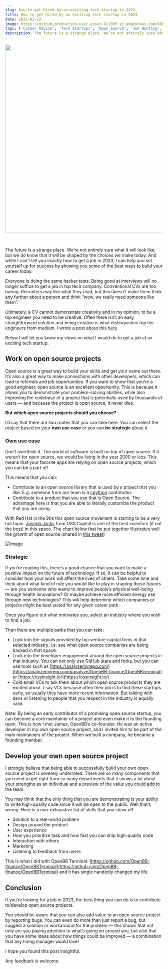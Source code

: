 ```yaml
---
slug: how-to-get-hired-by-an-exciting-tech-startup-in-2023
title: How to get hired by an exciting tech startup in 2023
date: 2023-01-22
image: https://github-production-user-asset-6210df.s3.amazonaws.com/88618738/280554207-496f62f8-bd60-4029-8560-1a4c25a5144a.png
tags: ['Career Advice', 'Tech Startups', 'Open Source', 'Job Hunting', 'Software Engineering']
description: The future is a strange place. We’re not entirely sure what it will look like, but we do know that it will be shaped by the choices we make today. And while I can’t tell you exactly how to get a job in 2023, I can help you set yourself up for success by showing you some of the best ways to build your career today.
---
```


<p align="center">
    <img width="600" src="https://github-production-user-asset-6210df.s3.amazonaws.com/88618738/280554207-496f62f8-bd60-4029-8560-1a4c25a5144a.png"/>
</p>

<br />

The future is a strange place. We’re not entirely sure what it will look like, but we do know that it will be shaped by the choices we make today. And while I can’t tell you exactly how to get a job in 2023, I can help you set yourself up for success by showing you some of the best ways to build your career today.

<!-- truncate -->

<div style={{borderTop: '1px solid #21af90', margin: '1.5em 0'}} />

Everyone is doing the same hacker tests. Being good at interviews will no longer suffice to get a job in top tech company. Conventional CVs are too boring. Recruiters may like what they read, but this doesn’t make them think any further about a person and think “wow, we really need someone like them”.

Ultimately, a CV cannot demonstrate creativity and in my opinion, to be a top engineer you need to be creative. Often there isn’t an easy straightforward solution and being creative is what distinguishes top tier engineers from medium. I wrote a post about this [here](/blog/stop-doing-your-cv-in-word-or-latex).

Below I will let you know my views on what I would do to get a job at an exciting tech startup.

## Work on open source projects

Open source is a great way to build your skills and get your name out there. It’s also a great way to make connections with other developers, which can lead to referrals and job opportunities. If you want to show that you’re a good engineer, open source is an excellent opportunity. This is because it allows you to demonstrate your problem-solving abilities, while also improving the codebase of a project that is potentially used by thousands of users — and because the project is open source, it never dies.

**But which open source projects should you choose?**

I’d say that there are two routes that you can take here. You can select the project based on your **own use case** or you can **be strategic** about it.

### Own use case

Don’t overthink it. The world of software is built on top of open source. If it weren’t for open source, we would be living in the year 2000 or less. This means that your favorite apps are relying on open source projects, which you can be a part of!

This means that you can:

- Contribute to an open source library that is used by a project that you like. E.g. someone from our team is a [cpython](https://github.com/python/cpython) contributor.
- Contribute to a product that you use that is Open Source. The advantage here is that you are able to literally customize the product that you are using.

With Red Hat in the 90s this open source movement is starting to be a very hot topic. [Joseph Jacks](https://twitter.com/JosephJacks_) from OSS Capital is one of the best investors (if not the best) in this space. The chart below that he put together illustrates well the growth of open source (shared in [this tweet](https://twitter.com/JosephJacks_/status/1494840009882361859?s=20))

![image](https://github.com/Meg1211/my-website/assets/88618738/496f62f8-bd60-4029-8560-1a4c25a5144a)

### Strategic

If you’re reading this, there’s a good chance that you want to make a positive impact on the future of technology. If so, it can be helpful to consider how your work will affect the lives of others. Take some time and think about what kind of role you would like to play in shaping those futures — are you someone who wants to improve people’s physical well-being through health innovations? Or maybe achieve more efficient energy use through new technologies? This will help determine which companies or projects might be best suited for any given career path.

Once you figure out what motivates you, select an industry where you wish to find a job.

Then there are multiple paths that you can take:

- Look into the signals provided by top venture capital firms in that selected industry. I.e. see what open source companies are being backed in that space.
- Look into the developer engagement around the open source projects in that industry. You can not only use GitHub stars and forks, but you can use tools such as [https://analyzemyrepo.com](https://analyzemyrepo.com/analyze/OpenBB-finance/OpenBBTerminal) or [https://ossinsight.io/](https://ossinsight.io/)
- Cold email VCs to ask them about which open source products they are excited about. I say VCs because often their job is to find these startups early, so usually they have more recent information. But talking with devs or listening to people that you respect in the industry is equally valid.

Note: By being an early contributor of a promising open source startup, you can become a core maintainer of a project and even make it to the founding team. This is how I met James, OpenBB’s co-founder. He was an active developer in my own open source project, and I invited him to be part of the main maintainers of the project. When we built a company, he became a founding member.

## Develop your own open source project

I strongly believe that being able to successfully build your own open source project is severely underrated. There are so many components that you need to get right from so many departments that it shows a lot about your strengths as an individual and a preview of the value you could add to the team.

You may think that the only thing that you are demonstrating is your ability to write high-quality code since it will be open to the public. Well that’s wrong. Here is a non-exhaustive list of skills that you show off

- Solution to a real-world problem
- Design around the product
- User experience
- How you prioritize task and how fast you can ship high-quality code
- Interaction with others
- Marketing
- Listening to feedback from users

This is what I did with OpenBB Terminal: [https://github.com/OpenBB-finance/OpenBBTerminal](https://github.com/OpenBB-finance/OpenBBTerminal) and it has single handedly changed my life.

## Conclusion

If you’re looking for a job in 2023, the best thing you can do is to contribute to/develop open source projects.

You should be aware that you can also add value to an open source project by reporting bugs. You can even do more than just report a bug, but suggest a solution or workaround for the problem — this shows that not only are you paying attention to what’s going on around you, but also that you have some ideas about how things could be improved — a combination that any hiring manager would love!

I hope you found this post insightful.

Any feedback is welcome.
